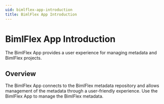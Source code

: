 ```yaml
---
uid: bimlflex-app-introduction
title: BimlFlex App Introduction
---
```

# BimlFlex App Introduction

The BimlFlex App provides a user experience for managing metadata and BimlFlex projects.

## Overview

The BimlFlex App connects to the BimlFlex metadata repository and allows management of the metadata through a user-friendly experience. Use the BimlFlex App to manage the BimlFlex metadata.
